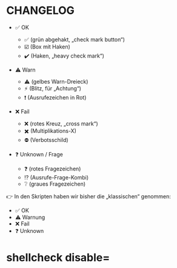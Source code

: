 # CHANGELOG

- ✅ OK
    - ✅ (grün abgehakt, „check mark button“)
    - ☑️ (Box mit Haken)
    - ✔️ (Haken, „heavy check mark“)

- ⚠️ Warn
    - ⚠️ (gelbes Warn-Dreieck)
    - ⚡ (Blitz, für „Achtung“)
    - ❗ (Ausrufezeichen in Rot)

- ❌ Fail
    - ❌ (rotes Kreuz, „cross mark“)
    - ✖️ (Multiplikations-X)
    - ⛔ (Verbotsschild)

- ❓ Unknown / Frage
    - ❓ (rotes Fragezeichen)
    - ⁉️ (Ausrufe-Frage-Kombi)
    - ❔ (graues Fragezeichen)

👉 In den Skripten haben wir bisher die „klassischen“ genommen:

- ✅ OK
- ⚠️ Warnung
- ❌ Fail
- ❓ Unknown

# shellcheck disable=
